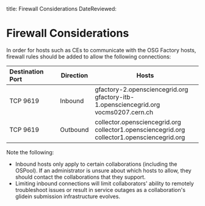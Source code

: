 title: Firewall Considerations
DateReviewed:

Firewall Considerations
=======================

In order for hosts such as CEs to communicate with the OSG Factory hosts,
firewall rules should be added to allow the following connections:

| **Destination Port** | **Direction** | **Hosts** |
|:---------------------|---------------|-----------|
| TCP 9619             | Inbound       | gfactory-2.opensciencegrid.org<br/>gfactory-itb-1.opensciencegrid.org<br/>vocms0207.cern.ch         |
| TCP 9619             | Outbound      | collector.opensciencegrid.org<br/>collector1.opensciencegrid.org<br/>collector1.opensciencegrid.org |

Note the following:

-   Inbound hosts only apply to certain collaborations (including the OSPool).
    If an administrator is unsure about which hosts to allow, they should
    contact the collaborations that they support.
-   Limiting inbound connections will limit collaborators' ability to remotely
    troubleshoot issues or result in service outages as a collaboration's
    glidein submission infrastructure evolves.

